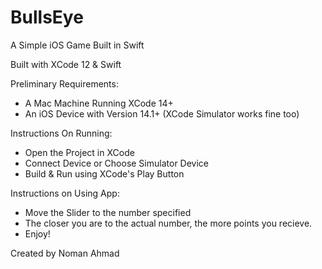 # BullsEye
A Simple iOS Game Built in Swift 


Built with XCode 12 & Swift 

Preliminary Requirements: 
- A Mac Machine Running XCode 14+ 
- An iOS Device with Version 14.1+ (XCode Simulator works fine too)

Instructions On Running: 
- Open the Project in XCode 
- Connect Device or Choose Simulator Device
- Build & Run using XCode's Play Button 

Instructions on Using App: 
- Move the Slider to the number specified 
- The closer you are to the actual number, the more points you recieve. 
- Enjoy! 


Created by Noman Ahmad
